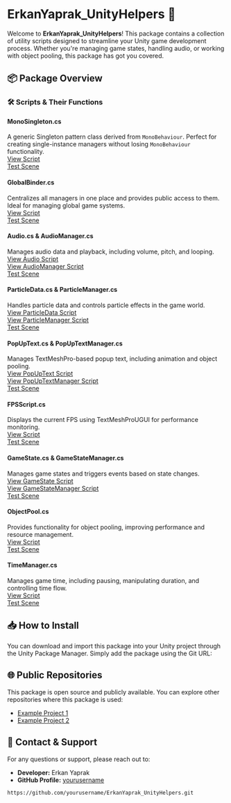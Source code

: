 # ErkanYaprak_UnityHelpers 🚀

Welcome to **ErkanYaprak_UnityHelpers**! This package contains a collection of utility scripts designed to streamline your Unity game development process. Whether you're managing game states, handling audio, or working with object pooling, this package has got you covered.

## 📦 Package Overview

### 🛠️ Scripts & Their Functions

#### **MonoSingleton.cs**
A generic Singleton pattern class derived from `MonoBehaviour`. Perfect for creating single-instance managers without losing `MonoBehaviour` functionality.  
[View Script](./Scripts/MonoSingleton.cs)  
[Test Scene](./Scenes/MonoSingletonTest.unity)

#### **GlobalBinder.cs**
Centralizes all managers in one place and provides public access to them. Ideal for managing global game systems.  
[View Script](./Scripts/GlobalBinder.cs)  
[Test Scene](./Scenes/GlobalBinderTest.unity)

#### **Audio.cs & AudioManager.cs**
Manages audio data and playback, including volume, pitch, and looping.  
[View Audio Script](./Scripts/Audio.cs)  
[View AudioManager Script](./Scripts/AudioManager.cs)  
[Test Scene](./Scenes/AudioManagerTest.unity)

#### **ParticleData.cs & ParticleManager.cs**
Handles particle data and controls particle effects in the game world.  
[View ParticleData Script](./Scripts/ParticleData.cs)  
[View ParticleManager Script](./Scripts/ParticleManager.cs)  
[Test Scene](./Scenes/ParticleManagerTest.unity)

#### **PopUpText.cs & PopUpTextManager.cs**
Manages TextMeshPro-based popup text, including animation and object pooling.  
[View PopUpText Script](./Scripts/PopUpText.cs)  
[View PopUpTextManager Script](./Scripts/PopUpTextManager.cs)  
[Test Scene](./Scenes/PopUpTextManagerTest.unity)

#### **FPSScript.cs**
Displays the current FPS using TextMeshProUGUI for performance monitoring.  
[View Script](./Scripts/FPSScript.cs)  
[Test Scene](./Scenes/FPSScriptTest.unity)

#### **GameState.cs & GameStateManager.cs**
Manages game states and triggers events based on state changes.  
[View GameState Script](./Scripts/GameState.cs)  
[View GameStateManager Script](./Scripts/GameStateManager.cs)  
[Test Scene](./Scenes/GameStateManagerTest.unity)

#### **ObjectPool.cs**
Provides functionality for object pooling, improving performance and resource management.  
[View Script](./Scripts/ObjectPool.cs)  
[Test Scene](./Scenes/ObjectPoolTest.unity)

#### **TimeManager.cs**
Manages game time, including pausing, manipulating duration, and controlling time flow.  
[View Script](./Scripts/TimeManager.cs)  
[Test Scene](./Scenes/TimeManagerTest.unity)

## 📥 How to Install

You can download and import this package into your Unity project through the Unity Package Manager. Simply add the package using the Git URL:

## 🌐 Public Repositories

This package is open source and publicly available. You can explore other repositories where this package is used:

- [Example Project 1](#)
- [Example Project 2](#)

## 📧 Contact & Support

For any questions or support, please reach out to:

- **Developer:** Erkan Yaprak
- **GitHub Profile:** [yourusername](https://github.com/yourusername)
```bash
https://github.com/yourusername/ErkanYaprak_UnityHelpers.git


